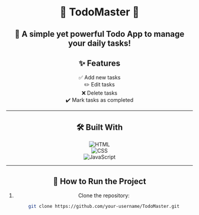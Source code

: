 <div align="center">

# 🚀 **TodoMaster** 🚀  
📌 **A simple yet powerful Todo App to manage your daily tasks!**  
---

## ✨ **Features**  
✅ Add new tasks  
✏️ Edit tasks  
❌ Delete tasks  
✔️ Mark tasks as completed  

---

## 🛠️ **Built With**  
![HTML](https://img.shields.io/badge/HTML-%23E34F26.svg?style=flat&logo=html5&logoColor=white)  
![CSS](https://img.shields.io/badge/CSS-%231572B6.svg?style=flat&logo=css3&logoColor=white)  
![JavaScript](https://img.shields.io/badge/JavaScript-%23F7DF1E.svg?style=flat&logo=javascript&logoColor=black)  

---

## 🚀 **How to Run the Project**  

1. Clone the repository:  
   ```bash
   git clone https://github.com/your-username/TodoMaster.git
